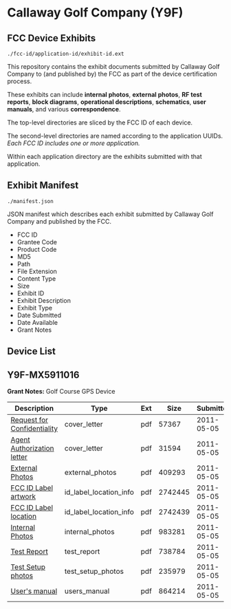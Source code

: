 # Callaway Golf Company (Y9F)
## FCC Device Exhibits

```
./fcc-id/application-id/exhibit-id.ext
```

This repository contains the exhibit documents submitted by Callaway Golf Company to (and published by) the FCC as part of the device certification process.

These exhibits can include **internal photos**, **external photos**, **RF test reports**, **block diagrams**, **operational descriptions**, **schematics**, **user manuals**, and various **correspondence**.

The top-level directories are sliced by the FCC ID of each device.

The second-level directories are named according to the application UUIDs. *Each FCC ID includes one or more application.*

Within each application directory are the exhibits submitted with that application. 

## Exhibit Manifest

```
./manifest.json
```

JSON manifest which describes each exhibit submitted by Callaway Golf Company and published by the FCC.

- FCC ID
- Grantee Code
- Product Code
- MD5
- Path
- File Extension
- Content Type
- Size
- Exhibit ID
- Exhibit Description
- Exhibit Type
- Date Submitted
- Date Available
- Grant Notes

## Device List
## Y9F-MX5911016
**Grant Notes:** Golf Course GPS Device

| Description | Type | Ext | Size | Submitted | Available |
| ----------- | ---- | --- | ---- | --------- | --------- |
| [Request for Confidentiality](Y9F-MX5911016/08cd116378fdc4daf7191660d38fdc62/1459941.pdf) | cover_letter | pdf | 57367 | 2011-05-05 | 2011-05-05 |
| [Agent Authorization letter](Y9F-MX5911016/08cd116378fdc4daf7191660d38fdc62/1459940.pdf) | cover_letter | pdf | 31594 | 2011-05-05 | 2011-05-05 |
| [External Photos](Y9F-MX5911016/08cd116378fdc4daf7191660d38fdc62/1459944.pdf) | external_photos | pdf | 409293 | 2011-05-05 | 2011-05-05 |
| [FCC ID Label artwork](Y9F-MX5911016/08cd116378fdc4daf7191660d38fdc62/1459945.pdf) | id_label_location_info | pdf | 2742445 | 2011-05-05 | 2011-05-05 |
| [FCC ID Label location](Y9F-MX5911016/08cd116378fdc4daf7191660d38fdc62/1459946.pdf) | id_label_location_info | pdf | 2742439 | 2011-05-05 | 2011-05-05 |
| [Internal Photos](Y9F-MX5911016/08cd116378fdc4daf7191660d38fdc62/1459943.pdf) | internal_photos | pdf | 983281 | 2011-05-05 | 2011-05-05 |
| [Test Report](Y9F-MX5911016/08cd116378fdc4daf7191660d38fdc62/1459952.pdf) | test_report | pdf | 738784 | 2011-05-05 | 2011-05-05 |
| [Test Setup photos](Y9F-MX5911016/08cd116378fdc4daf7191660d38fdc62/1459951.pdf) | test_setup_photos | pdf | 235979 | 2011-05-05 | 2011-05-05 |
| [User's manual](Y9F-MX5911016/08cd116378fdc4daf7191660d38fdc62/1459942.pdf) | users_manual | pdf | 864214 | 2011-05-05 | 2011-05-05 |
